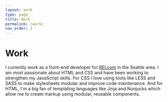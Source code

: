 ```yaml
---
layout: work
type: page
title: Work
permalink: /work/
nav_order: 2
---
```

<h1>Work</h1>
<p class="lead">I currently work as a front-end developer for <a href="http://www.rei.com">REI.com</a> in the Seattle area.  I am most passionate about HTML and CSS and have been working to strengthen my JavaScript skills.  For CSS I love using tools like LESS and SASS to make stylesheets modular and improve code maintenance.  And for HTML, I'm a big fan of templating languages like Jinja and Nunjucks which allow me to create markup using modular, reusable components.</p>